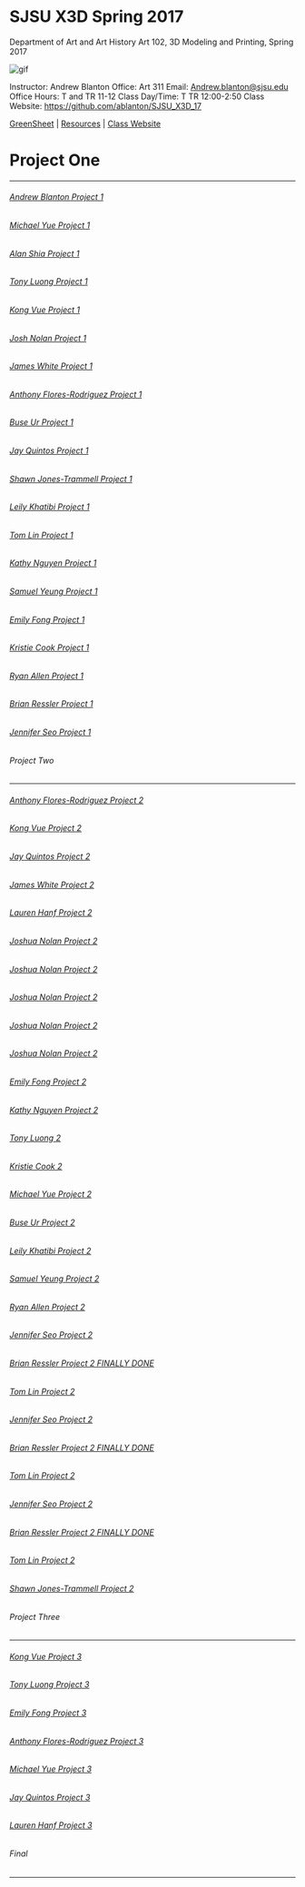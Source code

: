 **SJSU X3D Spring 2017**
======================
Department of Art and Art History
Art 102, 3D Modeling and Printing, Spring 2017

![gif](http://i.imgur.com/TuOehiT.gif)

Instructor: Andrew Blanton
Office: Art 311
Email: Andrew.blanton@sjsu.edu
Office Hours: T and TR 11-12
Class Day/Time: T TR 12:00-2:50
Class Website: https://github.com/ablanton/SJSU_X3D_17

[GreenSheet](https://github.com/ablanton/SJSU_X3D_17/blob/master/GREENSHEET.md)
| [Resources](https://github.com/ablanton/SJSU_X3D_17/blob/master/RESOURCES.md)
| [Class Website](https://github.com/ablanton/SJSU_X3D_17)

# Project One
------------------
###### [Andrew Blanton Project 1](https://github.com/ablanton/SJSU_X3D_17/blob/master/Project_One/SJSU_X3D_Project_1.pdf)
###### [Michael Yue Project 1](https://github.com/ablanton/SJSU_X3D_17/blob/master/Project_One/Michael_Yue%20First%20Project.pdf)
###### [Alan Shia Project 1](https://github.com/ablanton/SJSU_X3D_17/blob/master/Project_One/AlanShiaProjectOne.pdf)
###### [Tony Luong Project 1](https://github.com/ablanton/SJSU_X3D_17/blob/master/Project_One/TonyLuongProjectOne.pdf)
###### [Kong Vue Project 1](https://github.com/ablanton/SJSU_X3D_17/blob/master/Project_One/KongProject1.pdf)
###### [Josh Nolan Project 1](https://github.com/ablanton/SJSU_X3D_17/blob/master/Project_One/JoshNolan_Gallery_New.pdf)
###### [James White Project 1](https://github.com/ablanton/SJSU_X3D_17/blob/master/Project_One/JamesWhiteProjectOne.pdf)
###### [Anthony Flores-Rodriguez Project 1](https://github.com/ablanton/SJSU_X3D_17/blob/master/Project_One/AnthonyFloresProjectOne.pdf)
###### [Buse Ur Project 1](https://github.com/ablanton/SJSU_X3D_17/blob/master/Project_One/Project1_UrBuse1.pdf)
###### [Jay Quintos Project 1](https://github.com/ablanton/SJSU_X3D_17/blob/master/Project_One/JayQuintosProjectOne.pdf)
###### [Shawn Jones-Trammell Project 1](https://github.com/ablanton/SJSU_X3D_17/blob/master/Project_One/ShawnJonesProject1.pdf)
###### [Leily Khatibi Project 1](https://github.com/ablanton/SJSU_X3D_17/blob/master/Project_One/LeilyKhatibiProjectOne.md)
###### [Tom Lin Project 1](https://github.com/ablanton/SJSU_X3D_17/blob/master/Project_One/tlin_proj01_hands-of-fare)
###### [Kathy Nguyen Project 1](https://github.com/ablanton/SJSU_X3D_17/blob/master/Project_One/project1kathynguyen.pdf)
###### [Samuel Yeung Project 1](https://github.com/ablanton/SJSU_X3D_17/blob/master/Project_One/SamuelYeungProjectOne.pdf)
###### [Emily Fong Project 1](https://github.com/ablanton/SJSU_X3D_17/blob/master/Project_One/EmilyFongProjectOne.pdf)
###### [Kristie Cook Project 1](https://github.com/ablanton/SJSU_X3D_17/blob/master/Project_One/KristieCookProjectOne.pdf)
###### [Ryan Allen Project 1](https://github.com/ablanton/SJSU_X3D_17/blob/master/Project_One/RyanAllenProjectOne.pdf)
###### [Brian Ressler Project 1](https://github.com/ablanton/SJSU_X3D_17/blob/master/Project_One/BrianResslerProjectOne.pdf)
###### [Jennifer Seo Project 1](https://github.com/ablanton/SJSU_X3D_17/blob/master/Project_One/JenniferSeoProject1.pdf)

###### Project Two
------------------
###### [Anthony Flores-Rodriguez Project 2](https://vimeo.com/209701404)
###### [Kong Vue Project 2](https://vimeo.com/213470777)
###### [Jay Quintos Project 2](https://vimeo.com/209699885)
###### [James White Project 2](https://vimeo.com/211544417)
###### [Lauren Hanf Project 2](https://vimeo.com/209774510)
###### [Joshua Nolan Project 2](https://vimeo.com/209794152)
###### [Joshua Nolan Project 2](https://vimeo.com/211544417)
###### [Joshua Nolan Project 2](https://vimeo.com/211544417)
###### [Joshua Nolan Project 2](https://vimeo.com/211544417)
###### [Joshua Nolan Project 2](https://vimeo.com/211544417)
###### [Emily Fong Project 2](https://vimeo.com/209688947)
###### [Kathy Nguyen Project 2](https://vimeo.com/209796984)
###### [Tony Luong 2](https://vimeo.com/209803124)
###### [Kristie Cook 2](https://vimeo.com/209441623)
###### [Michael Yue Project 2](https://vimeo.com/209791959?activityReferer=1)
###### [Buse Ur Project 2](https://vimeo.com/211506769)
###### [Leily Khatibi Project 2](https://vimeo.com/209944603)
###### [Samuel Yeung Project 2](https://vimeo.com/209819982)
###### [Ryan Allen Project 2](https://vimeo.com/210396551)
###### [Jennifer Seo Project 2](https://vimeo.com/209796566)
###### [Brian Ressler Project 2 FINALLY DONE](https://vimeo.com/213592425)
###### [Tom Lin Project 2](https://vimeo.com/209696528)
###### [Jennifer Seo Project 2](https://vimeo.com/209796566)
###### [Brian Ressler Project 2 FINALLY DONE](https://vimeo.com/213592425)
###### [Tom Lin Project 2](https://vimeo.com/209696528)
###### [Jennifer Seo Project 2](https://vimeo.com/209796566)
###### [Brian Ressler Project 2 FINALLY DONE](https://vimeo.com/213592425)
###### [Tom Lin Project 2](https://vimeo.com/209696528)
###### [Shawn Jones-Trammell Project 2](https://vimeo.com/211560312)

###### Project Three
--------------------

###### [Kong Vue Project 3](https://github.com/ablanton/SJSU_X3D_17/blob/master/Project_Three/KongProject3.pdf)
<!-- ###### [Tony Luong Project 3](https://github.com/ablanton/SJSU_X3D_17/blob/master/Project_Three/TonyLuongProject3.pdf) -->
###### [Tony Luong Project 3](https://github.com/ablanton/SJSU_X3D_17/blob/master/Project_Three/Tony%20Luong%20Project3.pdf)
###### [Emily Fong Project 3](https://github.com/ablanton/SJSU_X3D_17/blob/master/Project_Three/EmilyFong%20Project3.md)
###### [Anthony Flores-Rodriguez Project 3](https://github.com/ablanton/SJSU_X3D_17/blob/master/Project_Three/AnthonyFloresProjectThree.pdf)
###### [Michael Yue Project 3](https://github.com/ablanton/SJSU_X3D_17/blob/master/Project_Three/image%20.pdf)
###### [Jay Quintos Project 3](https://github.com/ablanton/SJSU_X3D_17/blob/master/Project_Three/jayquintosproject3.pdf)
###### [Lauren Hanf Project 3](https://github.com/ablanton/SJSU_X3D_17/blob/master/Project_Three/LaurenHanfProject3.pdf)


###### Final
------------
